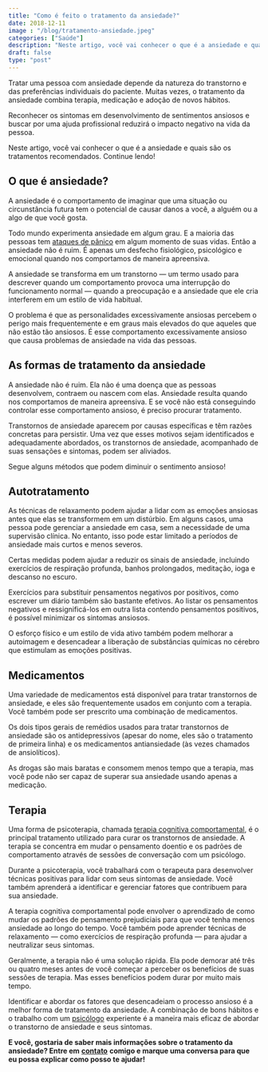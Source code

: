 ```yaml
---
title: "Como é feito o tratamento da ansiedade?"
date: 2018-12-11
image : "/blog/tratamento-ansiedade.jpeg"
categories: ["Saúde"]
description: "Neste artigo, você vai conhecer o que é a ansiedade e quais são os tratamentos recomendados. Continue lendo!"
draft: false
type: "post"
---
```



Tratar uma pessoa com ansiedade depende da natureza do transtorno e das preferências individuais do paciente. Muitas vezes, o tratamento da ansiedade combina terapia, medicação e adoção de novos hábitos.

Reconhecer os sintomas em desenvolvimento de sentimentos ansiosos e buscar por uma ajuda profissional reduzirá o impacto negativo na vida da pessoa.

Neste artigo, você vai conhecer o que é a ansiedade e quais são os tratamentos recomendados. Continue lendo!

 

## **O que é ansiedade?**

A ansiedade é o comportamento de imaginar que uma situação ou circunstância futura tem o potencial de causar danos a você, a alguém ou a algo de que você gosta.

Todo mundo experimenta ansiedade em algum grau. E a maioria das pessoas tem [ataques de pânico](/sindrome-do-panico-entenda-melhor/) em algum momento de suas vidas. Então a ansiedade não é ruim. É apenas um desfecho fisiológico, psicológico e emocional quando nos comportamos de maneira apreensiva.

A ansiedade se transforma em um transtorno — um termo usado para descrever quando um comportamento provoca uma interrupção do funcionamento normal — quando a preocupação e a ansiedade que ele cria interferem em um estilo de vida habitual.

O problema é que as personalidades excessivamente ansiosas percebem o perigo mais frequentemente e em graus mais elevados do que aqueles que não estão tão ansiosos. É esse comportamento excessivamente ansioso que causa problemas de ansiedade na vida das pessoas.

 

## **As formas de tratamento da ansiedade**

A ansiedade não é ruim. Ela não é uma doença que as pessoas desenvolvem, contraem ou nascem com elas. Ansiedade resulta quando nos comportamos de maneira apreensiva. E se você não está conseguindo controlar esse comportamento ansioso, é preciso procurar tratamento.

Transtornos de ansiedade aparecem por causas específicas e têm razões concretas para persistir. Uma vez que esses motivos sejam identificados e adequadamente abordados, os transtornos de ansiedade, acompanhado de suas sensações e sintomas, podem ser aliviados.

Segue alguns métodos que podem diminuir o sentimento ansioso!

 

## **Autotratamento**

As técnicas de relaxamento podem ajudar a lidar com as emoções ansiosas antes que elas se transformem em um distúrbio. Em alguns casos, uma pessoa pode gerenciar a ansiedade em casa, sem a necessidade de uma supervisão clínica. No entanto, isso pode estar limitado a períodos de ansiedade mais curtos e menos severos.

Certas medidas podem ajudar a reduzir os sinais de ansiedade, incluindo exercícios de respiração profunda, banhos prolongados, meditação, ioga e descanso no escuro.

Exercícios para substituir pensamentos negativos por positivos, como escrever um diário também são bastante efetivos. Ao listar os pensamentos negativos e ressignificá-los em outra lista contendo pensamentos positivos, é possível minimizar os sintomas ansiosos.

O esforço físico e um estilo de vida ativo também podem melhorar a autoimagem e desencadear a liberação de substâncias químicas no cérebro que estimulam as emoções positivas.

 

## **Medicamentos**

Uma variedade de medicamentos está disponível para tratar transtornos de ansiedade, e eles são frequentemente usados em conjunto com a terapia. Você também pode ser prescrito uma combinação de medicamentos.

Os dois tipos gerais de remédios usados para tratar transtornos de ansiedade são os antidepressivos (apesar do nome, eles são o tratamento de primeira linha) e os medicamentos antiansiedade (às vezes chamados de ansiolíticos).

As drogas são mais baratas e consomem menos tempo que a terapia, mas você pode não ser capaz de superar sua ansiedade usando apenas a medicação.

 

## **Terapia**

Uma forma de psicoterapia, chamada [terapia cognitiva comportamental](/como-funciona-a-terapia-cognitiva-comportamental/), é o principal tratamento utilizado para curar os transtornos de ansiedade. A terapia se concentra em mudar o pensamento doentio e os padrões de comportamento através de sessões de conversação com um psicólogo.

Durante a psicoterapia, você trabalhará com o terapeuta para desenvolver técnicas positivas para lidar com seus sintomas de ansiedade. Você também aprenderá a identificar e gerenciar fatores que contribuem para sua ansiedade.

A terapia cognitiva comportamental pode envolver o aprendizado de como mudar os padrões de pensamento prejudiciais para que você tenha menos ansiedade ao longo do tempo. Você também pode aprender técnicas de relaxamento — como exercícios de respiração profunda — para ajudar a neutralizar seus sintomas.

Geralmente, a terapia não é uma solução rápida. Ela pode demorar até três ou quatro meses antes de você começar a perceber os benefícios de suas sessões de terapia. Mas esses benefícios podem durar por muito mais tempo.

Identificar e abordar os fatores que desencadeiam o processo ansioso é a melhor forma de tratamento da ansiedade. A combinação de bons hábitos e o trabalho com um [psicólogo](/pra-que-serve-um-psicologo-clinico/) experiente é a maneira mais eficaz de abordar o transtorno de ansiedade e seus sintomas.

 

**E você, gostaria de saber mais informações sobre o tratamento da ansiedade? Entre em** **[contato](/contato/)** **comigo e marque uma conversa para que eu possa explicar como posso te ajudar!**